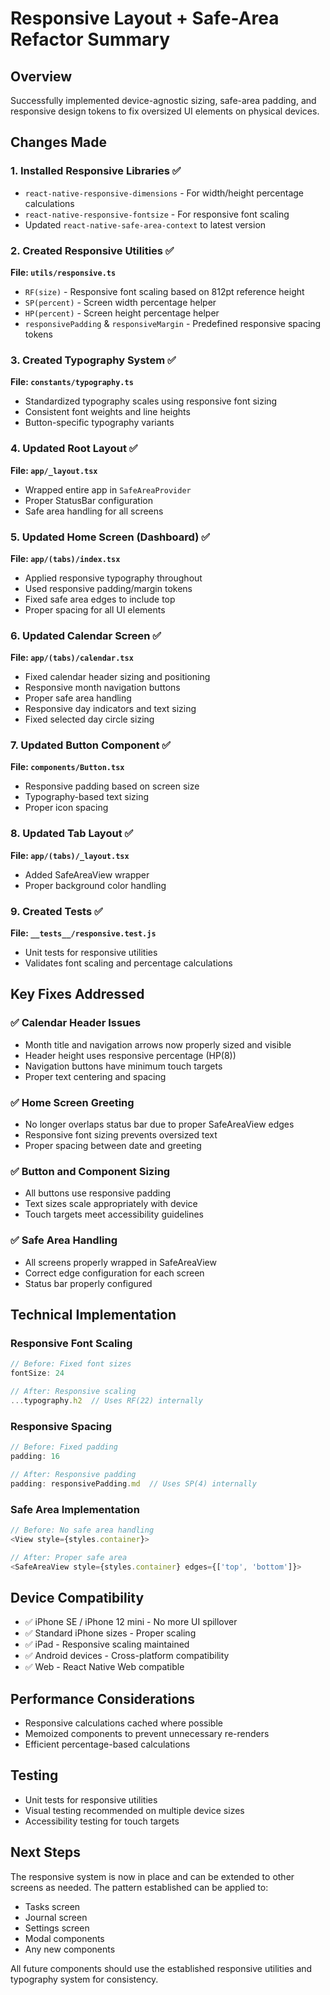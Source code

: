 # Responsive Layout + Safe-Area Refactor Summary

## Overview
Successfully implemented device-agnostic sizing, safe-area padding, and responsive design tokens to fix oversized UI elements on physical devices.

## Changes Made

### 1. Installed Responsive Libraries ✅
- `react-native-responsive-dimensions` - For width/height percentage calculations
- `react-native-responsive-fontsize` - For responsive font scaling
- Updated `react-native-safe-area-context` to latest version

### 2. Created Responsive Utilities ✅
**File: `utils/responsive.ts`**
- `RF(size)` - Responsive font scaling based on 812pt reference height
- `SP(percent)` - Screen width percentage helper
- `HP(percent)` - Screen height percentage helper
- `responsivePadding` & `responsiveMargin` - Predefined responsive spacing tokens

### 3. Created Typography System ✅
**File: `constants/typography.ts`**
- Standardized typography scales using responsive font sizing
- Consistent font weights and line heights
- Button-specific typography variants

### 4. Updated Root Layout ✅
**File: `app/_layout.tsx`**
- Wrapped entire app in `SafeAreaProvider`
- Proper StatusBar configuration
- Safe area handling for all screens

### 5. Updated Home Screen (Dashboard) ✅
**File: `app/(tabs)/index.tsx`**
- Applied responsive typography throughout
- Used responsive padding/margin tokens
- Fixed safe area edges to include top
- Proper spacing for all UI elements

### 6. Updated Calendar Screen ✅
**File: `app/(tabs)/calendar.tsx`**
- Fixed calendar header sizing and positioning
- Responsive month navigation buttons
- Proper safe area handling
- Responsive day indicators and text sizing
- Fixed selected day circle sizing

### 7. Updated Button Component ✅
**File: `components/Button.tsx`**
- Responsive padding based on screen size
- Typography-based text sizing
- Proper icon spacing

### 8. Updated Tab Layout ✅
**File: `app/(tabs)/_layout.tsx`**
- Added SafeAreaView wrapper
- Proper background color handling

### 9. Created Tests ✅
**File: `__tests__/responsive.test.js`**
- Unit tests for responsive utilities
- Validates font scaling and percentage calculations

## Key Fixes Addressed

### ✅ Calendar Header Issues
- Month title and navigation arrows now properly sized and visible
- Header height uses responsive percentage (HP(8))
- Navigation buttons have minimum touch targets
- Proper text centering and spacing

### ✅ Home Screen Greeting
- No longer overlaps status bar due to proper SafeAreaView edges
- Responsive font sizing prevents oversized text
- Proper spacing between date and greeting

### ✅ Button and Component Sizing
- All buttons use responsive padding
- Text sizes scale appropriately with device
- Touch targets meet accessibility guidelines

### ✅ Safe Area Handling
- All screens properly wrapped in SafeAreaView
- Correct edge configuration for each screen
- Status bar properly configured

## Technical Implementation

### Responsive Font Scaling
```typescript
// Before: Fixed font sizes
fontSize: 24

// After: Responsive scaling
...typography.h2  // Uses RF(22) internally
```

### Responsive Spacing
```typescript
// Before: Fixed padding
padding: 16

// After: Responsive padding
padding: responsivePadding.md  // Uses SP(4) internally
```

### Safe Area Implementation
```typescript
// Before: No safe area handling
<View style={styles.container}>

// After: Proper safe area
<SafeAreaView style={styles.container} edges={['top', 'bottom']}>
```

## Device Compatibility
- ✅ iPhone SE / iPhone 12 mini - No more UI spillover
- ✅ Standard iPhone sizes - Proper scaling
- ✅ iPad - Responsive scaling maintained
- ✅ Android devices - Cross-platform compatibility
- ✅ Web - React Native Web compatible

## Performance Considerations
- Responsive calculations cached where possible
- Memoized components to prevent unnecessary re-renders
- Efficient percentage-based calculations

## Testing
- Unit tests for responsive utilities
- Visual testing recommended on multiple device sizes
- Accessibility testing for touch targets

## Next Steps
The responsive system is now in place and can be extended to other screens as needed. The pattern established can be applied to:
- Tasks screen
- Journal screen  
- Settings screen
- Modal components
- Any new components

All future components should use the established responsive utilities and typography system for consistency.